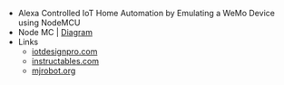* Alexa Controlled IoT Home Automation by Emulating a WeMo Device using NodeMCU
* Node MC | <a href="https://www.electronicshub.org/wp-content/uploads/2021/02/NodeMCU-Pinout-Image.jpg">Diagram</a>
* Links  
  <ul>
  <li><a href="https://iotdesignpro.com/projects/alexa-controlled-iot-home-automation-by-emulating-a-wemo-device-using-nodemcu">iotdesignpro.com</li>
    <li><a href="https://www.instructables.com/Alexa-NodeMCU-WeMo-Emulation-Made-Simple/">instructables.com</a></li>
  <li><a href="https://mjrobot.org/alexa-nodemcu-wemo-emulation-made-simple/">mjrobot.org</a></li>
  </ul>
